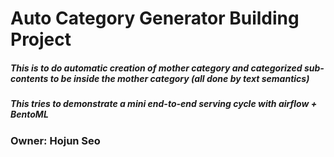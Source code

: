 # Auto Category Generator Building Project
##### This is to do automatic creation of mother category and categorized sub-contents to be inside the mother category (all done by text semantics) 
##### This tries to demonstrate a mini end-to-end serving cycle with airflow + BentoML
### Owner: Hojun Seo
